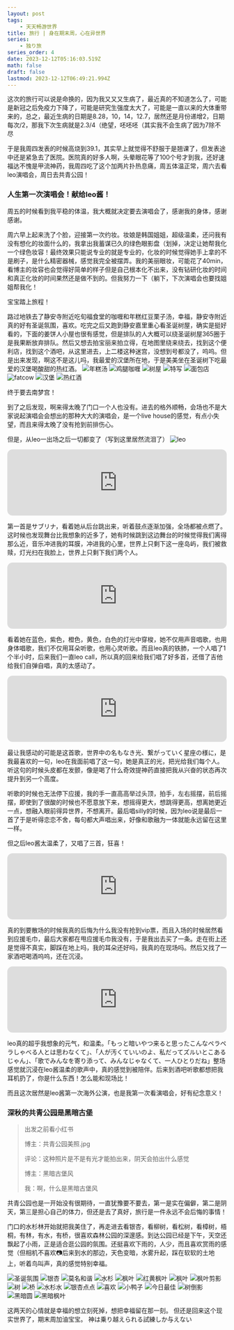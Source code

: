 ```yaml
---
layout: post
tags:
    - 天天畅游世界
title: 旅行 | 身在期末周，心在异世界
series:
    - 独り旅
series_order: 4
date: 2023-12-12T05:16:03.519Z
math: false
draft: false
lastmod: 2023-12-12T06:49:21.994Z
---
```

这次的旅行可以说是命换的，因为我又又又生病了，最近真的不知道怎么了，可能是新冠之后免疫力下降了，可能是研究生强度太大了，可能是一直以来的大体重带来的，总之，最近生病的日期是8.28，10，14，12.7，居然还是月份递增2，日期每次/2，那我下次生病就是2.3/4（绝望，呸呸呸（其实我不会生病了因为7除不尽

于是我周四发表的时候高烧到39.1，其实早上就觉得不舒服于是翘课了，但发表途中还是紧急去了医院。医院真的好多人啊，头晕眼花等了100个号才到我，还好速福达不愧是甲流神药，我周四吃了这个加两片扑热息痛，周五体温正常，周六去看leo演唱会，周日去共青公园！

### 人生第一次演唱会！献给leo酱！

周五的时候看到我平稳的体温，我大概就决定要去演唱会了，感谢我的身体，感谢感谢。

周六早上起来洗了个脸，迎接第一次约妆。妆娘是韩国姐姐，超级温柔，还问我有没有想化的妆面什么的，我拿出我蓄谋已久的绿色眼影盘（划掉，决定让她帮我化一个绿色妆容！最终效果只能说专业的就是专业的，化妆的时候觉得她手上拿的不是刷子，是什么精密器械，感觉我完全被摆弄。我的美丽眼妆，可能花了40min，看博主的妆容也会觉得好简单的样子但是自己根本化不出来，没有钻研化妆的时间和真正化妆的时间果然还是做不到的。但我努力一下（躺下，下次演唱会也要找姐姐帮我化！

宝宝踏上旅程！

路过地铁去了静安寺附近吃旬福食堂的咖喱和年糕红豆栗子汤，幸福，静安寺附近真的好有圣诞氛围，喜欢。吃完之后又跑到静安嘉里重心看圣诞树屋，确实是挺好看的，下面的姜饼人小屋也很有感觉，但是排队的人大概可以绕圣诞树屋365圈于是我果断放弃排队。然后又想去拍宝丽来拍立得，在地图里绕来绕去，找到这个便利店，找到这个酒吧，从这里进去，上二楼这种迷宫，没想到号都没了，呜呜。但是出来发现，啊这不是这儿吗，我最爱的汉堡所在地，于是美美坐在圣诞树下吃最爱的汉堡喝酸甜的热红酒。
![年糕汤](/img/IMG_6857.JPG)
![鸡腿咖喱](/img/IMG_6850.JPG)
![树屋](/img/_MG_6898.JPG)
![特写](/img/_MG_6886.JPG)
![面包店](/img/_MG_6865.JPG)
![fatcow](/img/_MG_6918.JPG)
![汉堡](/img/_MG_6941.JPG)
![热红酒](/img/_MG_6928.JPG)

终于要去南梦宫！

到了之后发现，啊来得太晚了门口一个人也没有。进去的格外顺畅，会场也不是大家说起演唱会会想出的那种大大的演唱会，是一个live house的感觉，有点小失望，而且来得太晚了没有抢到前排伤心。

但是，从leo一出场之后一切都变了（写到这里居然流泪了）
![leo](/img/微信图片_20231212143725.jpg)

<iframe style="border-radius:12px" src="https://open.spotify.com/embed/track/67ZjPP9Jol63IuJduIx0uv?utm_source=generator" width="100%" height="152" frameBorder="0" allowfullscreen="" allow="autoplay; clipboard-write; encrypted-media; fullscreen; picture-in-picture" loading="lazy"></iframe>

第一首是サブリナ，看着她从后台跳出来，听着鼓点逐渐加强，全场都被点燃了。这时候也发现舞台比我想象的近多了，她有时候跳到这边舞台的时候觉得我们离得那么近，音乐冲进我的耳膜，冲进我的心里，世界上只剩下这一座岛屿，我们被救赎，灯光扫在我脸上，世界上只剩下我们两个人。

<iframe style="border-radius:12px" src="https://open.spotify.com/embed/track/6G0yk2x2izkSw3x2UcknhT?utm_source=generator" width="100%" height="152" frameBorder="0" allowfullscreen="" allow="autoplay; clipboard-write; encrypted-media; fullscreen; picture-in-picture" loading="lazy"></iframe>

看着她在蓝色，紫色，橙色，黄色，白色的灯光中穿梭，她不仅用声音唱歌，也用身体唱歌，我们不仅用耳朵听歌，也用心灵听歌。而且leo真的铁肺，一个人唱了1个半小时，后来我们一直leo call，所以真的回来给我们唱了好多首，还借了吉他给我们自弹自唱，真的太感动了。

<iframe style="border-radius:12px" src="https://open.spotify.com/embed/track/7qVO7jU1bXfZZVrHxDpHl3?utm_source=generator" width="100%" height="152" frameBorder="0" allowfullscreen="" allow="autoplay; clipboard-write; encrypted-media; fullscreen; picture-in-picture" loading="lazy"></iframe>

最让我感动的可能是这首歌，世界中の名もなき光、繋がっていく星座の様に，是我最喜欢的一句，leo在我面前唱了这一句，她是真正的光，把光给我们每个人。听这句的时候头皮都在发颤，像是喝了什么奇效提神药直接把我从兴奋的状态再次提升到另一个高度。

听歌的时候也无法停下应援，我的手一直高高举过头顶，拍手，左右摇摆，前后摇摆，即使到了很酸的时候也不愿意放下来，想摇得更大，想跳得更高，想离她更近一点，想融入眼前得异世界，不想离开。最后唱silly的时候，因为leo说是最后一首了于是听得恋恋不舍，每句都大声唱出来，好像和歌融为一体就能永远留在这里一样。

但之后leo酱太温柔了，又唱了三首，狂喜！

<iframe style="border-radius:12px" src="https://open.spotify.com/embed/track/0em9a8H4NmVEfedY5kKtuB?utm_source=generator" width="100%" height="152" frameBorder="0" allowfullscreen="" allow="autoplay; clipboard-write; encrypted-media; fullscreen; picture-in-picture" loading="lazy"></iframe>

真的到要散场的时候我真的后悔为什么我没有抢到vip票，而且入场的时候居然看到应援毛巾，最后大家都在甩应援毛巾我没有，于是我出去买了一条。走在街上还是觉得不真实，脚踩在地上吗，我的耳朵还好吗，我真的在现场吗。然后又找了一家酒吧喝酒呜呜，还在沉浸。

<iframe style="border-radius:12px" src="https://open.spotify.com/embed/track/6woHdm2NKm0RHbuO7qt4ww?utm_source=generator" width="100%" height="152" frameBorder="0" allowfullscreen="" allow="autoplay; clipboard-write; encrypted-media; fullscreen; picture-in-picture" loading="lazy"></iframe>

leo真的超乎我想象的元气，和温柔。「もっと暗いやつ来ると思ったこんなペラペラしゃべる人とは思わなくて」、「人が汚くていいのよ、私だってズルいとこあるじゃん」、「歌でみんなを寄り添って、みんなじゃなくて、一人ひとりだね」整场感觉就沉浸在leo酱温柔的歌声中，真的感觉到被陪伴。后来到酒吧听歌都想把我耳机扔了，你是什么东西！怎么能和现场比！

而且这次居然是leo酱第一次海外公演，也是我第一次看演唱会，好有纪念意义！

### 深秋的共青公园是黑暗古堡

> 出发之前看小红书
> 
> 博主：共青公园美照.jpg
> 
> 评论：这种照片是不是有光才能拍出来，阴天会拍出什么感觉
> 
> 博主：黑暗古堡风
> 
> 我：啊，什么是黑暗古堡风

共青公园也是一开始没有很期待，一直犹豫要不要去，第一是实在偏僻，第二是阴天，第三是担心自己的体力，但还是去了真好，旅行是一件永远不会后悔的事情！

门口的水杉林开始就把我美住了，再走进去看银杏，看柳树，看松树，看樟树，梧桐，有林，有水，有桥，很喜欢森林公园的深邃感。到达公园已经是下午，天空还飘起了小雨，正是适合逛公园的氛围。还挺喜欢下雨的，人少，而且喜欢赏雨的感觉（但相机不喜欢📷后来到水的那边，天色变暗，水雾升起，踩在软软的土地上，听着鸟叫声，真的感觉特别幸福。

![圣诞氛围](/img/_MG_6946.JPG)
![银杏](/img/_MG_6998.JPG)
![莫名和谐](/img/_MG_7040.JPG)
![水杉](/img/_MG_7053.JPG)
![枫叶](/img/_MG_7060.JPG)
![红黄枫叶](/img/_MG_7071.JPG)
![枫叶](/img/_MG_7077.JPG)
![枫叶剪影](/img/_MG_7083.JPG)
![树](/img/_MG_7104.JPG)
![桥](/img/_MG_7127.JPG)
![水杉水](/img/_MG_7150.JPG)
![银杏点点](/img/_MG_7161.JPG)
![喜欢](/img/_MG_7219.JPG)
![小鸭子](/img/_MG_7222.JPG)
![今日最佳](/img/_MG_7233.JPG)
![树倒影](/img/_MG_7245.JPG)
![黑暗圆](/img/_MG_7254.JPG)
![黑暗枫叶](/img/_MG_7256.JPG)

这两天的心情就是幸福的想立刻死掉，想把幸福留在那一刻。
但还是回来这个现实世界了，期末周加油宝宝。
神は乗り越えられる試練しか与えない